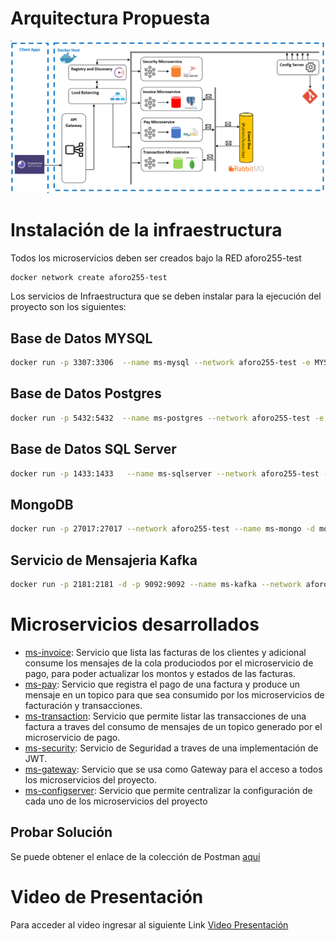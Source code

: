 # Arquitectura Propuesta
![alt text](https://github.com/diegosym86/Aforo255TestConfigServer/blob/main/Proyecto.png)

# Instalación de la infraestructura
Todos los microservicios deben ser creados bajo la RED aforo255-test

```bash
docker network create aforo255-test
```
Los servicios de Infraestructura que se deben instalar para la ejecución del proyecto son los siguientes:

## Base de Datos MYSQL

```bash
docker run -p 3307:3306  --name ms-mysql --network aforo255-test -e MYSQL_ROOT_PASSWORD=123456 -e MYSQL_DATABASE=db_operation -d mysql:8
```

## Base de Datos Postgres

```bash
docker run -p 5432:5432  --name ms-postgres --network aforo255-test -e POSTGRES_PASSWORD=123456 -e  POSTGRES_DB=db_invoice -d postgres:12-alpine
```

## Base de Datos SQL Server 

```bash
docker run -p 1433:1433   --name ms-sqlserver --network aforo255-test -e ACCEPT_EULA=Y -e SA_PASSWORD=1a.2b.3c.  -d mcr.microsoft.com/mssql/server:2019-CU3-ubuntu-18.04
```
## MongoDB

```bash
docker run -p 27017:27017 --network aforo255-test --name ms-mongo -d mongo
```
## Servicio de Mensajeria Kafka

```bash
docker run -p 2181:2181 -d -p 9092:9092 --name ms-kafka --network aforo255-test -e ADVERTISED_HOST=127.0.0.1  -e NUM_PARTITIONS=3 johnnypark/kafka-zookeeper
```
# Microservicios desarrollados

- [ms-invoice](https://github.com/diegosym86/Aforo255TestConfigServer/tree/main/Proyecto_Aforo255/ms-invoice): Servicio que lista las facturas de los clientes y adicional consume los mensajes de la cola produciodos por el microservicio de pago, para poder actualizar los montos y estados de las facturas. 
- [ms-pay](https://github.com/diegosym86/Aforo255TestConfigServer/tree/main/Proyecto_Aforo255/ms-pay): Servicio que registra el pago de una factura y produce un mensaje en un topico para que sea consumido por los microservicios de facturación y transacciones.
- [ms-transaction](https://github.com/diegosym86/Aforo255TestConfigServer/tree/main/Proyecto_Aforo255/ms-transaction): Servicio que permite listar las transacciones de una factura a traves del consumo de mensajes de un topico generado por el microservicio de pago.  
- [ms-security](https://github.com/diegosym86/Aforo255TestConfigServer/tree/main/Proyecto_Aforo255/ms-security): Servicio de Seguridad a traves de una implementación de JWT.
- [ms-gateway](https://github.com/diegosym86/Aforo255TestConfigServer/tree/main/Proyecto_Aforo255/ms-gateway): Servicio que se usa como Gateway para el acceso a todos los microservicios del proyecto. 
- [ms-configserver](https://github.com/diegosym86/Aforo255TestConfigServer/tree/main/Proyecto_Aforo255/ms-configserver): Servicio que permite centralizar la configuración de cada uno de los microservicios del proyecto

## Probar Solución

Se puede obtener el enlace de la colección de Postman [aquí](https://www.postman.com/collections/d4e320c791d613923bd6) 

# Video de Presentación
Para acceder al video ingresar al siguiente Link [Video Presentación](https://www.youtube.com/watch?v=bqpGSC86-Ok)
